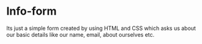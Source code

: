 # Info-form
Its just a simple form created by using HTML and CSS which asks us about our basic details like our name, email, about ourselves etc.
